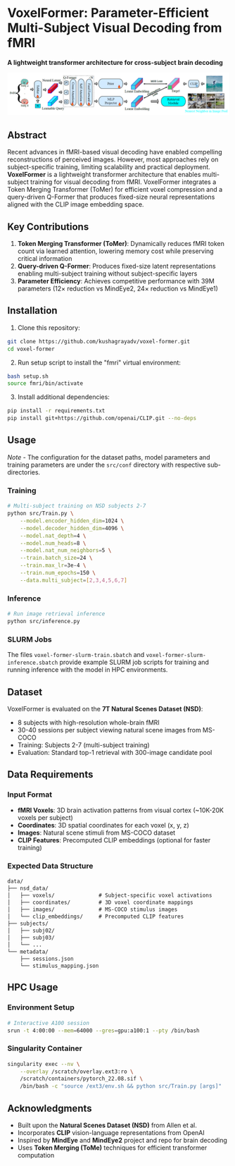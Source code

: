 # VoxelFormer: Parameter-Efficient Multi-Subject Visual Decoding from fMRI

**A lightweight transformer architecture for cross-subject brain decoding**

![](figs/voxelformer_overview.png)<br>

## Abstract

Recent advances in fMRI-based visual decoding have enabled compelling reconstructions of perceived images. However, most approaches rely on subject-specific training, limiting scalability and practical deployment. **VoxelFormer** is a lightweight transformer architecture that enables multi-subject training for visual decoding from fMRI. VoxelFormer integrates a Token Merging Transformer (ToMer) for efficient voxel compression and a query-driven Q-Former that produces fixed-size neural representations aligned with the CLIP image embedding space.

## Key Contributions

1. **Token Merging Transformer (ToMer)**: Dynamically reduces fMRI token count via learned attention, lowering memory cost while preserving critical information
2. **Query-driven Q-Former**: Produces fixed-size latent representations enabling multi-subject training without subject-specific layers
3. **Parameter Efficiency**: Achieves competitive performance with 39M parameters (12× reduction vs MindEye2, 24× reduction vs MindEye1)

## Installation

1. Clone this repository:

```bash
git clone https://github.com/kushagrayadv/voxel-former.git
cd voxel-former
```

2. Run setup script to install the "fmri" virtual environment:

```bash
bash setup.sh
source fmri/bin/activate
```

3. Install additional dependencies:

```bash
pip install -r requirements.txt
pip install git+https://github.com/openai/CLIP.git --no-deps
```

## Usage

*Note* - The configuration for the dataset paths, model parameters and training parameters are under the ``src/conf`` directory with respective sub-directories. 

### Training

```bash
# Multi-subject training on NSD subjects 2-7
python src/Train.py \
    --model.encoder_hidden_dim=1024 \
    --model.decoder_hidden_dim=4096 \
    --model.nat_depth=4 \
    --model.num_heads=8 \
    --model.nat_num_neighbors=5 \
    --train.batch_size=24 \
    --train.max_lr=3e-4 \
    --train.num_epochs=150 \
    --data.multi_subject=[2,3,4,5,6,7]
```

### Inference

```bash
# Run image retrieval inference
python src/inference.py
```

### SLURM Jobs
The files `voxel-former-slurm-train.sbatch` and `voxel-former-slurm-inference.sbatch` provide example SLURM job scripts for training and running inference with the model in HPC environments.

## Dataset

VoxelFormer is evaluated on the **7T Natural Scenes Dataset (NSD)**:
- 8 subjects with high-resolution whole-brain fMRI
- 30-40 sessions per subject viewing natural scene images from MS-COCO
- Training: Subjects 2-7 (multi-subject training)
- Evaluation: Standard top-1 retrieval with 300-image candidate pool

## Data Requirements

### Input Format
- **fMRI Voxels**: 3D brain activation patterns from visual cortex (~10K-20K voxels per subject)
- **Coordinates**: 3D spatial coordinates for each voxel (x, y, z)
- **Images**: Natural scene stimuli from MS-COCO dataset
- **CLIP Features**: Precomputed CLIP embeddings (optional for faster training)

### Expected Data Structure
```
data/
├── nsd_data/
│   ├── voxels/              # Subject-specific voxel activations
│   ├── coordinates/         # 3D voxel coordinate mappings
│   ├── images/              # MS-COCO stimulus images  
│   └── clip_embeddings/     # Precomputed CLIP features
├── subjects/
│   ├── subj02/
│   ├── subj03/
│   └── ...
└── metadata/
    ├── sessions.json
    └── stimulus_mapping.json
```

## HPC Usage

### Environment Setup
```bash
# Interactive A100 session
srun -t 4:00:00 --mem=64000 --gres=gpu:a100:1 --pty /bin/bash
```

### Singularity Container
```bash
singularity exec --nv \
    --overlay /scratch/overlay.ext3:ro \
    /scratch/containers/pytorch_22.08.sif \
    /bin/bash -c "source /ext3/env.sh && python src/Train.py [args]"
```

## Acknowledgments

- Built upon the **Natural Scenes Dataset (NSD)** from Allen et al.
- Incorporates **CLIP** vision-language representations from OpenAI
- Inspired by **MindEye** and **MindEye2** project and repo for brain decoding
- Uses **Token Merging (ToMe)** techniques for efficient transformer computation
